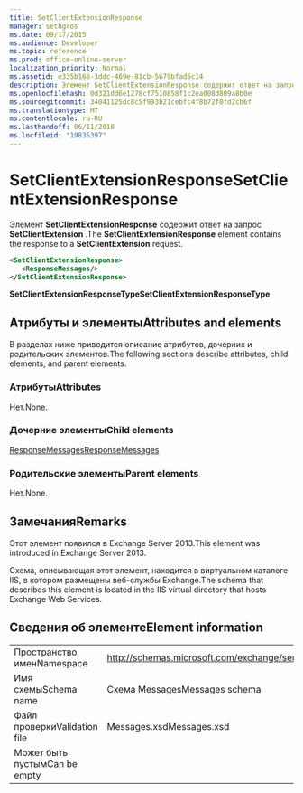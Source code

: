 ```yaml
---
title: SetClientExtensionResponse
manager: sethgros
ms.date: 09/17/2015
ms.audience: Developer
ms.topic: reference
ms.prod: office-online-server
localization_priority: Normal
ms.assetid: e335b166-3ddc-469e-81cb-5679bfad5c14
description: Элемент SetClientExtensionResponse содержит ответ на запрос SetClientExtension.
ms.openlocfilehash: 0d321dd6e1278cf7510858f1c2ea008d809a8b0e
ms.sourcegitcommit: 34041125dc8c5f993b21cebfc4f8b72f0fd2cb6f
ms.translationtype: MT
ms.contentlocale: ru-RU
ms.lasthandoff: 06/11/2018
ms.locfileid: "19835397"
---
```

# <a name="setclientextensionresponse"></a><span data-ttu-id="ca777-103">SetClientExtensionResponse</span><span class="sxs-lookup"><span data-stu-id="ca777-103">SetClientExtensionResponse</span></span>

<span data-ttu-id="ca777-104">Элемент **SetClientExtensionResponse** содержит ответ на запрос **SetClientExtension** .</span><span class="sxs-lookup"><span data-stu-id="ca777-104">The **SetClientExtensionResponse** element contains the response to a **SetClientExtension** request.</span></span> 
  
```XML
<SetClientExtensionResponse>
   <ResponseMessages/>
</SetClientExtensionResponse>
```

 <span data-ttu-id="ca777-105">**SetClientExtensionResponseType**</span><span class="sxs-lookup"><span data-stu-id="ca777-105">**SetClientExtensionResponseType**</span></span>
## <a name="attributes-and-elements"></a><span data-ttu-id="ca777-106">Атрибуты и элементы</span><span class="sxs-lookup"><span data-stu-id="ca777-106">Attributes and elements</span></span>

<span data-ttu-id="ca777-107">В разделах ниже приводится описание атрибутов, дочерних и родительских элементов.</span><span class="sxs-lookup"><span data-stu-id="ca777-107">The following sections describe attributes, child elements, and parent elements.</span></span>
  
### <a name="attributes"></a><span data-ttu-id="ca777-108">Атрибуты</span><span class="sxs-lookup"><span data-stu-id="ca777-108">Attributes</span></span>

<span data-ttu-id="ca777-109">Нет.</span><span class="sxs-lookup"><span data-stu-id="ca777-109">None.</span></span>
  
### <a name="child-elements"></a><span data-ttu-id="ca777-110">Дочерние элементы</span><span class="sxs-lookup"><span data-stu-id="ca777-110">Child elements</span></span>

[<span data-ttu-id="ca777-111">ResponseMessages</span><span class="sxs-lookup"><span data-stu-id="ca777-111">ResponseMessages</span></span>](responsemessages.md)
  
### <a name="parent-elements"></a><span data-ttu-id="ca777-112">Родительские элементы</span><span class="sxs-lookup"><span data-stu-id="ca777-112">Parent elements</span></span>

<span data-ttu-id="ca777-113">Нет.</span><span class="sxs-lookup"><span data-stu-id="ca777-113">None.</span></span>
  
## <a name="remarks"></a><span data-ttu-id="ca777-114">Замечания</span><span class="sxs-lookup"><span data-stu-id="ca777-114">Remarks</span></span>

<span data-ttu-id="ca777-115">Этот элемент появился в Exchange Server 2013.</span><span class="sxs-lookup"><span data-stu-id="ca777-115">This element was introduced in Exchange Server 2013.</span></span>
  
<span data-ttu-id="ca777-116">Схема, описывающая этот элемент, находится в виртуальном каталоге IIS, в котором размещены веб-службы Exchange.</span><span class="sxs-lookup"><span data-stu-id="ca777-116">The schema that describes this element is located in the IIS virtual directory that hosts Exchange Web Services.</span></span>
  
## <a name="element-information"></a><span data-ttu-id="ca777-117">Сведения об элементе</span><span class="sxs-lookup"><span data-stu-id="ca777-117">Element information</span></span>

|||
|:-----|:-----|
|<span data-ttu-id="ca777-118">Пространство имен</span><span class="sxs-lookup"><span data-stu-id="ca777-118">Namespace</span></span>  <br/> |http://schemas.microsoft.com/exchange/services/2006/messages  <br/> |
|<span data-ttu-id="ca777-119">Имя схемы</span><span class="sxs-lookup"><span data-stu-id="ca777-119">Schema name</span></span>  <br/> |<span data-ttu-id="ca777-120">Схема Messages</span><span class="sxs-lookup"><span data-stu-id="ca777-120">Messages schema</span></span>  <br/> |
|<span data-ttu-id="ca777-121">Файл проверки</span><span class="sxs-lookup"><span data-stu-id="ca777-121">Validation file</span></span>  <br/> |<span data-ttu-id="ca777-122">Messages.xsd</span><span class="sxs-lookup"><span data-stu-id="ca777-122">Messages.xsd</span></span>  <br/> |
|<span data-ttu-id="ca777-123">Может быть пустым</span><span class="sxs-lookup"><span data-stu-id="ca777-123">Can be empty</span></span>  <br/> ||
   

